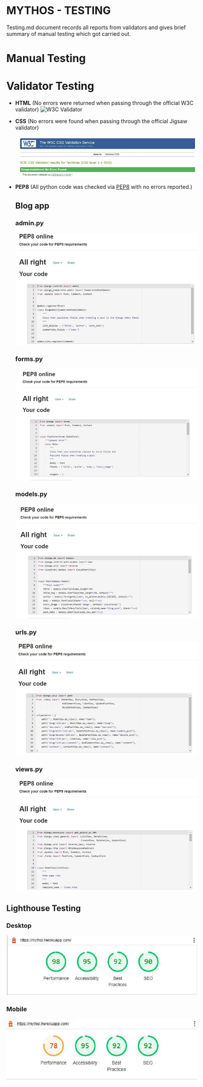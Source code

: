 # MYTHOS - TESTING

Testing.md document records all reports from validators and gives brief summary of manual testing which got carried out.

# Manual Testing

# Validator Testing

-   **HTML** (No errors were returned when passing through the official W3C validator) 
    ![W3C Validator](/media)

-   **CSS** (No errors were found when passing through the official Jigsaw validator)

    ![Jigsaw Validator](/media/testing/w3c_css_validation_di.JPG)

-   **PEP8** (All python code was checked via [PEP8](http://pep8online.com/) with no errors reported.)
    
    ## Blog app
    ### admin.py
    ![PEP8 admin.py](/media/testing/pep8_admin_blog.JPG)

    ### forms.py
    ![PEP8 forms.py](/media/testing/pep8_forms_blog.JPG)

    ### models.py
    ![PEP8 models.py](/media/testing/pep8_models_blog.JPG)

    ### urls.py
    ![PEP8 urls.py](/media/testing/pep8_urls_blog.JPG)

    ### views.py
    ![PEP8 views.py](/media/testing/pep8_views_blog.JPG)

## Lighthouse Testing

### Desktop
  ![Lighthouse_desktop](/media/testing/lighthouse_desktop_mp.JPG)

### Mobile
  ![Lighthouse_mobile](/media/testing/lighthouse_mobile_mp.JPG)




